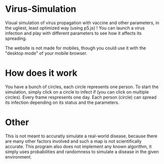 # Virus-Simulation
Visual simulation of virus propagation with vaccine and other parameters, in the ugliest, least optimized way (using p5.js) !
You can launch a virus infection and play with different parameters to see how it affects its spreading.

The website is not made for mobiles, though you could use it with the "desktop mode" of your mobile browser.

# How does it work
You have a bunch of circles, each circle represents one person. To start the simulation, simply click on a circle to infect if (you can click on multiple circles).
Every frame respresents one day. Each person (circle) can spread its infection depending on its status and the parameters.

# Other
This is not meant to accuratly simulate a real-world disease, because there are many other factors involved and such a map is not scientifically accurate. 
This program also does not implement any known algorithm, it simply uses probabilities and randomness to simulate a disease in the given environment.

